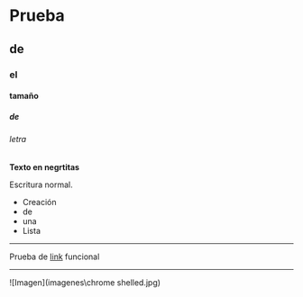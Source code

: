 # Prueba
## de
### el 
#### tamaño
##### de 
###### letra
**Texto en negrtitas**

Escritura normal. 

- Creación
- de
- una
- Lista

------------------------------------
Prueba de [link](https://www.youtube.com/watch?v=WSOVElyH9Lk) funcional

---------------------------------------------------------------------------------------------------

![Imagen](imagenes\chrome shelled.jpg) 
